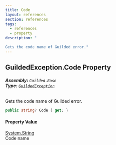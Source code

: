 ```yaml
---
title: Code
layout: references
section: references
tags:
  - references
  - property
description: "

Gets the code name of Guilded error."
---
```


## GuildedException.Code Property
###### **Assembly:** `Guilded.Base`<br/>**Type:** [`GuildedException`](GuildedException 'Guilded.Base.GuildedException')

Gets the code name of Guilded error.

```csharp
public string? Code { get; }
```

#### Property Value
[System.String](https://docs.microsoft.com/en-us/dotnet/api/System.String 'System.String')  
Code name